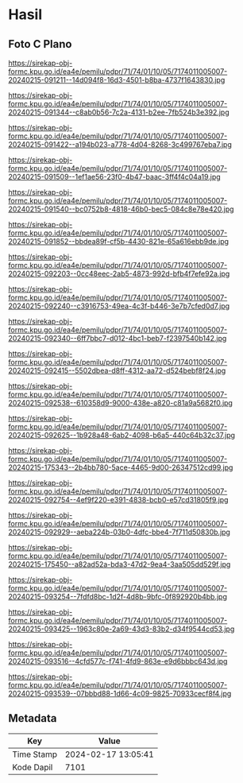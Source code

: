 # Hasil

## Foto C Plano

https://sirekap-obj-formc.kpu.go.id/ea4e/pemilu/pdpr/71/74/01/10/05/7174011005007-20240215-091211--14d094f8-16d3-4501-b8ba-4737f1643830.jpg

https://sirekap-obj-formc.kpu.go.id/ea4e/pemilu/pdpr/71/74/01/10/05/7174011005007-20240215-091344--c8ab0b56-7c2a-4131-b2ee-7fb524b3e392.jpg

https://sirekap-obj-formc.kpu.go.id/ea4e/pemilu/pdpr/71/74/01/10/05/7174011005007-20240215-091422--a194b023-a778-4d04-8268-3c499767eba7.jpg

https://sirekap-obj-formc.kpu.go.id/ea4e/pemilu/pdpr/71/74/01/10/05/7174011005007-20240215-091509--1ef1ae56-23f0-4b47-baac-3ff4f4c04a19.jpg

https://sirekap-obj-formc.kpu.go.id/ea4e/pemilu/pdpr/71/74/01/10/05/7174011005007-20240215-091540--bc0752b8-4818-46b0-bec5-084c8e78e420.jpg

https://sirekap-obj-formc.kpu.go.id/ea4e/pemilu/pdpr/71/74/01/10/05/7174011005007-20240215-091852--bbdea89f-cf5b-4430-821e-65a616ebb9de.jpg

https://sirekap-obj-formc.kpu.go.id/ea4e/pemilu/pdpr/71/74/01/10/05/7174011005007-20240215-092203--0cc48eec-2ab5-4873-992d-bfb4f7efe92a.jpg

https://sirekap-obj-formc.kpu.go.id/ea4e/pemilu/pdpr/71/74/01/10/05/7174011005007-20240215-092240--c3916753-49ea-4c3f-b446-3e7b7cfed0d7.jpg

https://sirekap-obj-formc.kpu.go.id/ea4e/pemilu/pdpr/71/74/01/10/05/7174011005007-20240215-092340--6ff7bbc7-d012-4bc1-beb7-f2397540b142.jpg

https://sirekap-obj-formc.kpu.go.id/ea4e/pemilu/pdpr/71/74/01/10/05/7174011005007-20240215-092415--5502dbea-d8ff-4312-aa72-d524bebf8f24.jpg

https://sirekap-obj-formc.kpu.go.id/ea4e/pemilu/pdpr/71/74/01/10/05/7174011005007-20240215-092538--610358d9-9000-438e-a820-c81a9a5682f0.jpg

https://sirekap-obj-formc.kpu.go.id/ea4e/pemilu/pdpr/71/74/01/10/05/7174011005007-20240215-092625--1b928a48-6ab2-4098-b6a5-440c64b32c37.jpg

https://sirekap-obj-formc.kpu.go.id/ea4e/pemilu/pdpr/71/74/01/10/05/7174011005007-20240215-175343--2b4bb780-5ace-4465-9d00-26347512cd99.jpg

https://sirekap-obj-formc.kpu.go.id/ea4e/pemilu/pdpr/71/74/01/10/05/7174011005007-20240215-092754--4ef9f220-e391-4838-bcb0-e57cd31805f9.jpg

https://sirekap-obj-formc.kpu.go.id/ea4e/pemilu/pdpr/71/74/01/10/05/7174011005007-20240215-092929--aeba224b-03b0-4dfc-bbe4-7f711d50830b.jpg

https://sirekap-obj-formc.kpu.go.id/ea4e/pemilu/pdpr/71/74/01/10/05/7174011005007-20240215-175450--a82ad52a-bda3-47d2-9ea4-3aa505dd529f.jpg

https://sirekap-obj-formc.kpu.go.id/ea4e/pemilu/pdpr/71/74/01/10/05/7174011005007-20240215-093254--7fdfd8bc-1d2f-4d8b-9bfc-0f892920b4bb.jpg

https://sirekap-obj-formc.kpu.go.id/ea4e/pemilu/pdpr/71/74/01/10/05/7174011005007-20240215-093425--1963c80e-2a69-43d3-83b2-d34f9544cd53.jpg

https://sirekap-obj-formc.kpu.go.id/ea4e/pemilu/pdpr/71/74/01/10/05/7174011005007-20240215-093516--4cfd577c-f741-4fd9-863e-e9d6bbbc643d.jpg

https://sirekap-obj-formc.kpu.go.id/ea4e/pemilu/pdpr/71/74/01/10/05/7174011005007-20240215-093539--07bbbd88-1d66-4c09-9825-70933cecf8f4.jpg


## Metadata

| Key        | Value               |
| ---------- | ------------------- |
| Time Stamp | 2024-02-17 13:05:41 |
| Kode Dapil | 7101                |



